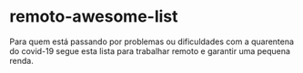 # remoto-awesome-list
Para quem está passando por problemas ou dificuldades com a quarentena do covid-19 segue esta lista para trabalhar remoto e garantir uma pequena renda.
